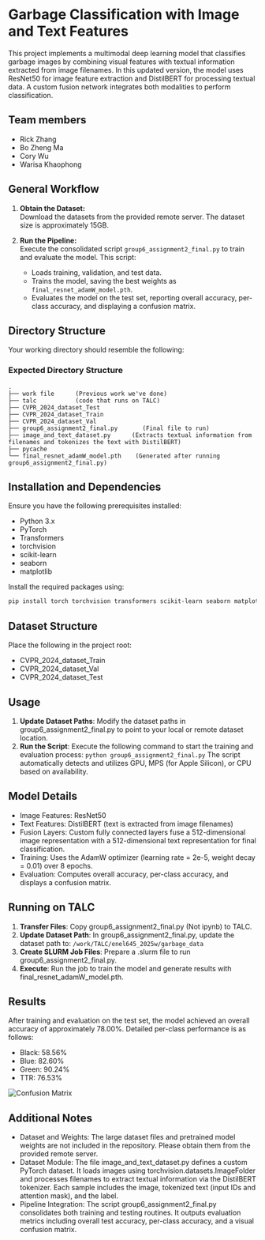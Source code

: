 # Garbage Classification with Image and Text Features

This project implements a multimodal deep learning model that classifies garbage images by combining visual features with textual information extracted from image filenames. In this updated version, the model uses ResNet50 for image feature extraction and DistilBERT for processing textual data. A custom fusion network integrates both modalities to perform classification.

## Team members
- Rick Zhang
- Bo Zheng Ma
- Cory Wu
- Warisa Khaophong 

## General Workflow

1. **Obtain the Dataset:**  
   Download the datasets from the provided remote server. The dataset size is approximately 15GB.

2. **Run the Pipeline:**  
   Execute the consolidated script `group6_assignment2_final.py` to train and evaluate the model. This script:
   - Loads training, validation, and test data.
   - Trains the model, saving the best weights as `final_resnet_adamW_model.pth`.
   - Evaluates the model on the test set, reporting overall accuracy, per-class accuracy, and displaying a confusion matrix.

## Directory Structure

Your working directory should resemble the following:

### Expected Directory Structure
```
.
├── work file      (Previous work we've done)
├── talc           (code that runs on TALC)
├── CVPR_2024_dataset_Test
├── CVPR_2024_dataset_Train
├── CVPR_2024_dataset_Val
├── group6_assignment2_final.py       (Final file to run)
├── image_and_text_dataset.py      (Extracts textual information from filenames and tokenizes the text with DistilBERT)
├── pycache
└── final_resnet_adamW_model.pth    (Generated after running group6_assignment2_final.py)
```
## Installation and Dependencies

Ensure you have the following prerequisites installed:

- Python 3.x
- PyTorch
- Transformers
- torchvision
- scikit-learn
- seaborn
- matplotlib

Install the required packages using:

```bash
pip install torch torchvision transformers scikit-learn seaborn matplotlib
```
## Dataset Structure

Place the following in the project root:
- CVPR_2024_dataset_Train
- CVPR_2024_dataset_Val
- CVPR_2024_dataset_Test

## Usage
1. **Update Dataset Paths**:
Modify the dataset paths in group6_assignment2_final.py to point to your local or remote dataset location.
2.	**Run the Script**:
Execute the following command to start the training and evaluation process:
```python group6_assignment2_final.py```
The script automatically detects and utilizes GPU, MPS (for Apple Silicon), or CPU based on availability.


## Model Details
- Image Features: ResNet50
- Text Features: DistilBERT (text is extracted from image filenames)
- Fusion Layers: Custom fully connected layers fuse a 512-dimensional image representation with a 512-dimensional text representation for final classification.
- Training: Uses the AdamW optimizer (learning rate = 2e-5, weight decay = 0.01) over 8 epochs.
- Evaluation: Computes overall accuracy, per-class accuracy, and displays a confusion matrix.

## Running on TALC
1.	**Transfer Files**:
Copy group6_assignment2_final.py (Not ipynb) to TALC.
2.	**Update Dataset Path**:
In group6_assignment2_final.py, update the dataset path to:
```/work/TALC/enel645_2025w/garbage_data```
3.	**Create SLURM Job Files**:
Prepare a .slurm file to run group6_assignment2_final.py.
4.	**Execute**:
Run the job to train the model and generate results with final_resnet_adamW_model.pth.

## Results
After training and evaluation on the test set, the model achieved an overall accuracy of approximately 78.00%. Detailed per-class performance is as follows:
- Black: 58.56%
- Blue: 82.60%
- Green: 90.24%
- TTR: 76.53%

![Confusion Matrix](confusion_matrix.png)

## Additional Notes
- Dataset and Weights:
The large dataset files and pretrained model weights are not included in the repository. Please obtain them from the provided remote server.
- Dataset Module:
The file image_and_text_dataset.py defines a custom PyTorch dataset. It loads images using torchvision.datasets.ImageFolder and processes filenames to extract textual information via the DistilBERT tokenizer. Each sample includes the image, tokenized text (input IDs and attention mask), and the label.
- Pipeline Integration:
The script group6_assignment2_final.py consolidates both training and testing routines. It outputs evaluation metrics including overall test accuracy, per-class accuracy, and a visual confusion matrix.

